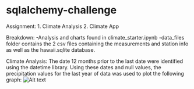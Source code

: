 # sqlalchemy-challenge
Assignment:
    1. Climate Analysis
    2. Climate App

Breakdown:
-Analysis and charts found in climate_starter.ipynb
-data_files folder contains the 2 csv files containing the measurements and station info as well as the hawaii.sqlite database. 


Climate Analysis:
 The date 12 months prior to the last date were identified using the datetime library. Using these dates and null values, the precipitation values for the last year of data was used to plot the following graph:
![Alt text](image.png)
